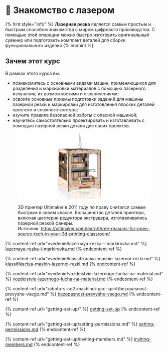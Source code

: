 # 👋 Знакомство с лазером

{% hint style="info" %}
**Лазерная резка** является самым простым и быстрым способом знакомства с миром цифрового производства. С помощью этой операции можно быстро изготовить оригинальный сувенир или подготовить комплект деталей для сборки функционального изделия&#x20;
{% endhint %}

## Зачем этот курс

В рамках этого курса вы:

* познакомитесь с основными видами машин, применяющихся для разделения и маркировки материалов с помощью лазерного излучения, их возможностями и ограничениями;
* освоите основные приемы подготовки заданий для машины лазерной резки и маркировки для изготовления плоских деталей простого и сложного контура;
* изучите правила безопасной работы с опасной машиной;
* научитесь самостоятельно проектировать и изготавливать с помощью лазерной резки детали для своих проектов.



<figure><img src=".gitbook/assets/ultimaker_original.jpg" alt=""><figcaption><p>3D принтер Ultimaker в 2011 году по праву считался самым быстрым в своем классе. Большинство деталей принтера, включая шестерни редуктора экструдера, изготавливались лазерной резкой фанеры.  <br>Источник: <a href="https://ultimaker.com/learn/three-reasons-for-open-source-tech-in-your-3d-printing-classroom/">https://ultimaker.com/learn/three-reasons-for-open-source-tech-in-your-3d-printing-classroom/</a></p></figcaption></figure>



{% content-ref url="vvedenie/lazernaya-rezka-i-markirovka.md" %}
[lazernaya-rezka-i-markirovka.md](vvedenie/lazernaya-rezka-i-markirovka.md)
{% endcontent-ref %}

{% content-ref url="vvedenie/klassifikaciya-mashin-lazernoi-rezki.md" %}
[klassifikaciya-mashin-lazernoi-rezki.md](vvedenie/klassifikaciya-mashin-lazernoi-rezki.md)
{% endcontent-ref %}

{% content-ref url="vvedenie/vozdeistvie-lazernogo-lucha-na-material.md" %}
[vozdeistvie-lazernogo-lucha-na-material.md](vvedenie/vozdeistvie-lazernogo-lucha-na-material.md)
{% endcontent-ref %}

{% content-ref url="rabota-s-co2-mashinoi-gcc-spirit/bezopasnost-prevyshe-vsego.md" %}
[bezopasnost-prevyshe-vsego.md](rabota-s-co2-mashinoi-gcc-spirit/bezopasnost-prevyshe-vsego.md)
{% endcontent-ref %}

{% content-ref url="getting-set-up/" %}
[getting-set-up](getting-set-up/)
{% endcontent-ref %}

{% content-ref url="getting-set-up/setting-permissions.md" %}
[setting-permissions.md](getting-set-up/setting-permissions.md)
{% endcontent-ref %}

{% content-ref url="getting-set-up/inviting-members.md" %}
[inviting-members.md](getting-set-up/inviting-members.md)
{% endcontent-ref %}
